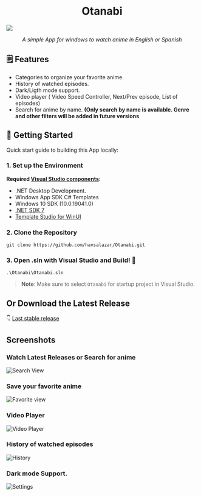 <h1 align="center">Otanabi</h1>
<img align="center" src="https://github.com/havsalazar/Otanabi/blob/master/Otanabi/Assets/OtanabiHres.png?raw=true"
<br>
<p align="center">
	<em>A simple App for windows to watch anime in English or Spanish</em>
</p>


## :spiral_notepad: Features

 + Categories to organize your favorite anime.
 + History of watched episodes.
 + Dark/Ligth mode support.
 + Video player ( Video Speed Controller, Next/Prev episode, List of episodes)
 + Search for anime by name. **(Only search by name is available. Genre and other filters will be added in future versions**


## :brain: Getting Started
Quick start guide to building this App locally:

### 1. Set up the Environment

 
**Required [Visual Studio components](https://learn.microsoft.com/en-us/windows/apps/windows-app-sdk/set-up-your-development-environment?tabs=cs-vs-community%2Ccpp-vs-community%2Cvs-2022-17-1-a%2Cvs-2022-17-1-b#required-workloads-and-components):**
- .NET Desktop Development.
- Windows App SDK C# Templates
- Windows 10 SDK (10.0.19041.0)
- [.NET SDK 7](https://dotnet.microsoft.com/en-us/download/dotnet)
- [Template Studio for WinUI](https://marketplace.visualstudio.com/items?itemName=TemplateStudio.TemplateStudioForWinUICs)

### 2. Clone the Repository 

```shell
git clone https://github.com/havsalazar/Otanabi.git
```


### 3. Open .sln with Visual Studio and Build! :wrench:
```shell
.\Otanabi\Otanabi.sln
```
>**Note**: Make sure to select `Otanabi` for startup project in Visual Studio.


## Or Download the Latest Release

:point_down: [Last stable release](https://github.com/havsalazar/Otanabi/releases/latest)




## Screenshots 

###  Watch Latest Releases or Search for anime

![Search View](https://github.com/havsalazar/Otanabi/blob/dev/Screenshots/Search.png?raw=true)

### Save your favorite anime

![Favorite view](https://github.com/havsalazar/Otanabi/blob/dev/Screenshots/Favorites.png?raw=true)

### Video Player

![Video Player](https://github.com/havsalazar/Otanabi/blob/dev/Screenshots/Player.png?raw=true)

### History of watched episodes

![History](https://github.com/havsalazar/Otanabi/blob/dev/Screenshots/History.png?raw=true)

### Dark mode Support.

![Settings](https://github.com/havsalazar/Otanabi/blob/dev/Screenshots/Settings.png?raw=true)

